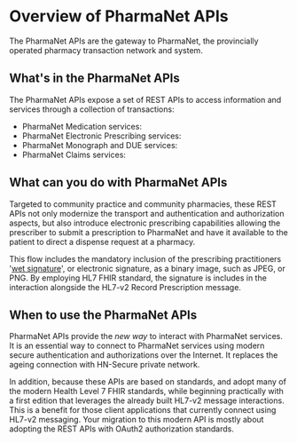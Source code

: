# Overview of PharmaNet APIs

The PharmaNet APIs are the gateway to PharmaNet, the provincially operated pharmacy transaction network and system. 

## What's in the PharmaNet APIs

The PharmaNet APIs expose a set of REST APIs to access information and services through a collection of transactions:

- PharmaNet Medication services: 
- PharmaNet Electronic Prescribing services:
- PharmaNet Monograph and DUE services:
- PharmaNet Claims services:

## What can you do with PharmaNet APIs

Targeted to community practice and community pharmacies, these REST APIs not only modernize the transport and authentication and authorization aspects, but also introduce electronic prescribing capabilities allowing the prescriber to submit a prescription to PharmaNet and have it available to the patient to direct a dispense request at a pharmacy. 

This flow includes the mandatory inclusion of the prescribing practitioners '[wet signature](https://www.cpsbc.ca/for-physicians/college-connector/2014-V02-02/05)', or electronic signature, as a binary image, such as JPEG, or PNG. By employing HL7 FHIR standard, the signature is includes in the interaction alongside the HL7-v2 Record Prescription message.

## When to use the PharmaNet APIs

PharmaNet APIs provide the *new way* to interact with PharmaNet services. It is an essential way to connect to PharmaNet services using modern secure authentication and authorizations over the Internet. It replaces the ageing connection with HN-Secure private network.

In addition, because these APIs are based on standards, and adopt many of the modern Health Level 7 FHIR standards, while beginning practically with a first edition that leverages the already built HL7-v2 message interactions. This is a benefit for those client applications that currently connect using HL7-v2 messaging. Your migration to this modern API is mostly about adopting the REST APIs with OAuth2 authorization standards.

